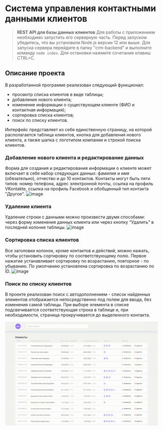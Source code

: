 # Система управления контактными данными клиентов

> **REST API для базы данных клиентов**
>Для работы с приложением необходимо запустить его серверную часть. Перед запуском убедитесь, что вы установили Node.js версии 12 или выше.
>Для запуска сервера перейдите в папку "crm-backend" и выполните команду `node index`. Для остановки нажмите сочетание клавиш CTRL+C.

## Описание проекта
В разработанной программе реализован следующий функционал:
- просмотр списка клиентов в виде таблицы;
- добавление нового клиента;
- изменение информации о существующем клиенте (ФИО и контактная информация);
- сортировка списка клиентов;
- поиск по списку клиентов.

Интерфейс представляет из себя единственную страницу, на которой располагается таблица клиентов, кнопка для добавления нового клиента, а также шапка с логотипом компании и строкой поиска клиентов. 

### Добавление нового клиента и редактирование данных
Форма для создания и редактирования информации о клиенте может включает в себя набор следующих данных: фамилия и имя (обязательно), отчество и до 10 контактов. Контакты могут быть пяти типов: номер телефона, адрес электронной почты, ссылка на профиль VKontakte, ссылка на профиль Facebook и обобщенный тип контакта "Другое".
![image](https://github.com/cranecrane/my__CRM/raw/master/img/addClient.gif)

### Удаление клиента
Удаление строки с данными можно произвести двумя способами: через форму изменения данных клиента или через кнопку "Удалить" в последней колонке таблицы.
![image](https://github.com/cranecrane/my__CRM/raw/master/img/delete.gif)

### Сортировка списка клиентов
Все заголовки колонок, кроме контактов и действий, можно нажать, чтобы установить сортировку по соответствующему полю. Первое нажатие устанавливает сортировку по возрастанию, повторное - по убыванию. По умолчанию установлена сортировка по возрастанию по ID.
![image](https://github.com/cranecrane/my__CRM/raw/master/img/sorting.gif)

### Поиск по списку клиентов
В проекте реализован поиск с автодополнением - список найденных элементов отображается непосредственно под полем для ввода, без изменения самой таблицы. При выборе элемента в списке подсвечивается соответствующая строка в таблице и, при необходимости, страница прокручивается до выделенного контакта.

![image](https://github.com/cranecrane/my__CRM/raw/master/img/search.gif)
